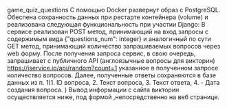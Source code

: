 game_quiz_questions
С помощью Docker развернут образ с PostgreSQL. Обеспена сохранность данных при рестарте контейнера (volume) и реализована следующая функциональность при участии  Django:
В сервисе реализован POST метод, принимающий на вход запросы с содержимым вида {"questions_num": integer} и аналогичный по сути GET метод, принимающий количество запрашиваемых вопросов через web форму.
После получения запроса сервис, в свою очередь, запрашивает с публичного API (англоязычные вопросы для викторин) https://jservice.io/api/random?count=1 указанное в полученном запросе количество вопросов.
Далее, полученные ответы сохраняются в базе данных из п. 1(1. ID вопроса, 2. Текст вопроса, 3. Текст ответа, 4. - Дата создания вопроса. )
Вывод информации с сайта викторин осуществляется ниже, под формой ,непосредственно на веб странице.
